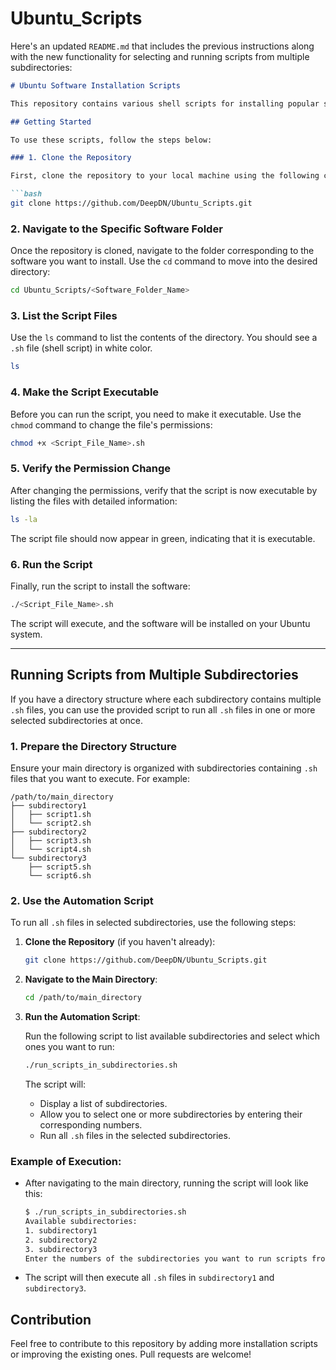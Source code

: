 # Ubuntu_Scripts


Here's an updated `README.md` that includes the previous instructions along with the new functionality for selecting and running scripts from multiple subdirectories:

```markdown
# Ubuntu Software Installation Scripts

This repository contains various shell scripts for installing popular software on Ubuntu. Each script is designed to streamline the installation process and ensure you have the necessary tools up and running on your system with minimal effort.

## Getting Started

To use these scripts, follow the steps below:

### 1. Clone the Repository

First, clone the repository to your local machine using the following command:

```bash
git clone https://github.com/DeepDN/Ubuntu_Scripts.git
```

### 2. Navigate to the Specific Software Folder

Once the repository is cloned, navigate to the folder corresponding to the software you want to install. Use the `cd` command to move into the desired directory:

```bash
cd Ubuntu_Scripts/<Software_Folder_Name>
```

### 3. List the Script Files

Use the `ls` command to list the contents of the directory. You should see a `.sh` file (shell script) in white color.

```bash
ls
```

### 4. Make the Script Executable

Before you can run the script, you need to make it executable. Use the `chmod` command to change the file's permissions:

```bash
chmod +x <Script_File_Name>.sh
```

### 5. Verify the Permission Change

After changing the permissions, verify that the script is now executable by listing the files with detailed information:

```bash
ls -la
```

The script file should now appear in green, indicating that it is executable.

### 6. Run the Script

Finally, run the script to install the software:

```bash
./<Script_File_Name>.sh
```

The script will execute, and the software will be installed on your Ubuntu system.

---

## Running Scripts from Multiple Subdirectories

If you have a directory structure where each subdirectory contains multiple `.sh` files, you can use the provided script to run all `.sh` files in one or more selected subdirectories at once.

### 1. Prepare the Directory Structure

Ensure your main directory is organized with subdirectories containing `.sh` files that you want to execute. For example:

```
/path/to/main_directory
├── subdirectory1
│   ├── script1.sh
│   └── script2.sh
├── subdirectory2
│   ├── script3.sh
│   └── script4.sh
└── subdirectory3
    ├── script5.sh
    └── script6.sh
```

### 2. Use the Automation Script

To run all `.sh` files in selected subdirectories, use the following steps:

1. **Clone the Repository** (if you haven't already):

    ```bash
    git clone https://github.com/DeepDN/Ubuntu_Scripts.git
    ```

2. **Navigate to the Main Directory**:

    ```bash
    cd /path/to/main_directory
    ```

3. **Run the Automation Script**:

    Run the following script to list available subdirectories and select which ones you want to run:

    ```bash
    ./run_scripts_in_subdirectories.sh
    ```

    The script will:
    - Display a list of subdirectories.
    - Allow you to select one or more subdirectories by entering their corresponding numbers.
    - Run all `.sh` files in the selected subdirectories.

### Example of Execution:

- After navigating to the main directory, running the script will look like this:

    ```bash
    $ ./run_scripts_in_subdirectories.sh
    Available subdirectories:
    1. subdirectory1
    2. subdirectory2
    3. subdirectory3
    Enter the numbers of the subdirectories you want to run scripts from (separated by spaces): 1 3
    ```

- The script will then execute all `.sh` files in `subdirectory1` and `subdirectory3`.

## Contribution

Feel free to contribute to this repository by adding more installation scripts or improving the existing ones. Pull requests are welcome!

